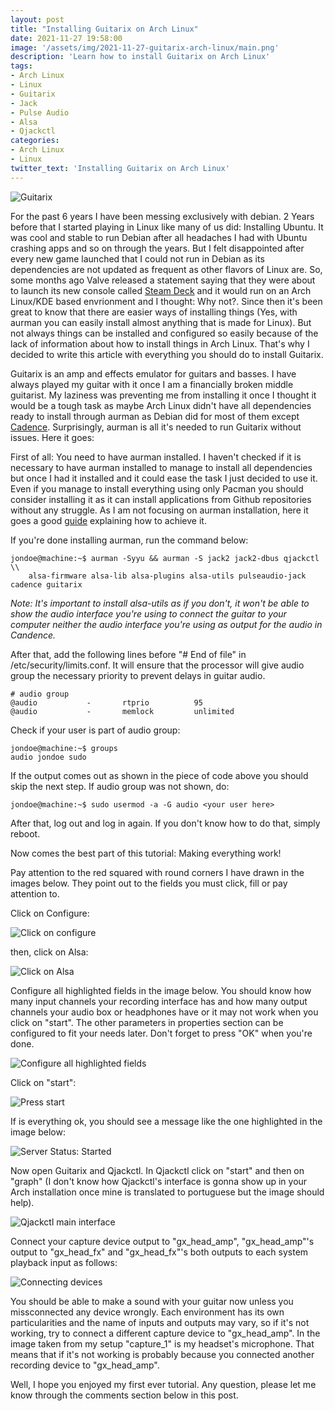 ```yaml
---
layout: post
title: "Installing Guitarix on Arch Linux"
date: 2021-11-27 19:58:00
image: '/assets/img/2021-11-27-guitarix-arch-linux/main.png'
description: 'Learn how to install Guitarix on Arch Linux'
tags:
- Arch Linux
- Linux
- Guitarix
- Jack
- Pulse Audio
- Alsa
- Qjackctl
categories:
- Arch Linux
- Linux
twitter_text: 'Installing Guitarix on Arch Linux'
---
```


![Guitarix](/assets/img/2021-11-27-guitarix-arch-linux/main.png)

For the past 6 years I have been messing exclusively with debian. 2 Years before that I started playing in Linux like many of us did: Installing Ubuntu. It was cool and stable to run Debian after all headaches I had with Ubuntu crashing apps and so on through the years. But I felt disappointed after every new game launched that I could not run in Debian as its dependencies are not updated as frequent as other flavors of Linux are. So, some months ago Valve released a statement saying that they were about to launch its new console called [Steam Deck][steamdeck] and it would run on an Arch Linux/KDE based envrionment and I thought: Why not?. Since then it's been great to know that there are easier ways of installing things (Yes, with aurman you can easily install almost anything that is made for Linux). But not always things can be installed and configured so easily because of the lack of information about how to install things in Arch Linux. That's why I decided to write this article with everything you should do to install Guitarix.

Guitarix is an amp and effects emulator for guitars and basses. I have always played my guitar with it once I am a financially broken middle guitarist. My laziness was preventing me from installing it once I thought it would be a tough task as maybe Arch Linux didn't have all dependencies ready to install through aurman as Debian did for most of them except [Cadence][cadence]. Surprisingly, aurman is all it's needed to run Guitarix without issues. Here it goes:

First of all: You need to have aurman installed. I haven't checked if it is necessary to have aurman installed to manage to install all dependencies but once I had it installed and it could ease the task I just decided to use it. Even if you manage to install everything using only Pacman you should consider installing it as it can install applications from Github repositories without any struggle. As I am not focusing on aurman installation, here it goes a good [guide][aurman-guide] explaining how to achieve it.

If you're done installing aurman, run the command below:

```console
jondoe@machine:~$ aurman -Syyu && aurman -S jack2 jack2-dbus qjackctl \\
    alsa-firmware alsa-lib alsa-plugins alsa-utils pulseaudio-jack cadence guitarix
```

*Note: It's important to install alsa-utils as if you don't, it won't be able to show the audio interface you're using to connect the guitar to your computer neither the audio interface you're using as output for the audio in Candence.*

After that, add the following lines before "# End of file" in /etc/security/limits.conf. It will ensure that the processor will give audio group the necessary priority to prevent delays in guitar audio.

```
# audio group
@audio           -       rtprio          95 
@audio           -       memlock         unlimited
```

Check if your user is part of audio group:

```console
jondoe@machine:~$ groups
audio jondoe sudo
```

If the output comes out as shown in the piece of code above you should skip the next step. If audio group was not shown, do:

```console
jondoe@machine:~$ sudo usermod -a -G audio <your user here>
```

After that, log out and log in again. If you don't know how to do that, simply reboot.

Now comes the best part of this tutorial: Making everything work!

Pay attention to the red squared with round corners I have drawn in the images below. They point out to the fields you must click, fill  or pay attention to.

Click on Configure:

![Click on configure](/assets/img/2021-11-27-guitarix-arch-linux/print1.png)

then, click on Alsa:

![Click on Alsa](/assets/img/2021-11-27-guitarix-arch-linux/print2.png)

Configure all highlighted fields in the image below. You should know how many input channels your recording interface has and how many output channels your audio box or headphones have or it may not work when you click on "start". The other parameters in properties section can be configured to fit your needs later. Don't forget to press "OK" when you're done.

![Configure all highlighted fields](/assets/img/2021-11-27-guitarix-arch-linux/print3.png)

Click on "start":

![Press start](/assets/img/2021-11-27-guitarix-arch-linux/print4.png)

If is everything ok, you should see a message like the one highlighted in the image below:

![Server Status: Started](/assets/img/2021-11-27-guitarix-arch-linux/print5.png)

Now open Guitarix and Qjackctl. In Qjackctl click on "start" and then on "graph" (I don't know how Qjackctl's interface is gonna show up in your Arch installation once mine is translated to portuguese but the image should help).

![Qjackctl main interface](/assets/img/2021-11-27-guitarix-arch-linux/print6.png)

Connect your capture device output to "gx_head_amp", "gx_head_amp"'s output to "gx_head_fx" and "gx_head_fx"'s both outputs to each system playback input as follows:

![Connecting devices](/assets/img/2021-11-27-guitarix-arch-linux/print7.png)

You should be able to make a sound with your guitar now unless you missconnected any device wrongly. Each environment has its own particularities and the name of inputs and outputs may vary, so if it's not working, try to connect a different capture device to "gx_head_amp". In the image taken from my setup "capture_1" is my headset's microphone. That means that if it's not working is probably because you connected another recording device to "gx_head_amp".

Well, I hope you enjoyed my first ever tutorial. Any question, please let me know through the comments section below in this post.

[steamdeck]: https://store.steampowered.com/steamdeck/
[cadence]: https://kx.studio/Applications:Cadence
[aurman-guide]: https://medium.com/nerd-for-tech/expert-on-linux-tips-and-tricks-series-by-ujjwal-kar-install-aur-packages-on-arch-linux-f91c6ff97f82